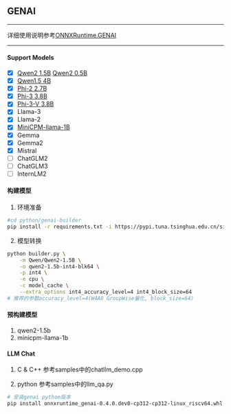 ## GENAI

---

详细使用说明参考[ONNXRuntime.GENAI](https://onnxruntime.ai/docs/genai/)

---

#### Support Models
- [X] [Qwen2 1.5B](https://huggingface.co/Qwen/Qwen2-1.5B-Instruct) [Qwen2 0.5B](https://huggingface.co/Qwen/Qwen2-0.5B-Instruct)
- [X] [Qwen1.5 4B](https://huggingface.co/Qwen/Qwen1.5-4B-Chat)
- [X] [Phi-2 2.7B](https://huggingface.co/microsoft/phi-2)
- [X] [Phi-3 3.8B](https://huggingface.co/microsoft/Phi-3-mini-4k-instruct)
- [X] [Phi-3-V 3.8B](https://huggingface.co/microsoft/Phi-3-vision-128k-instruct)
- [X] Llama-3
- [X] Llama-2
- [X] [MiniCPM-llama-1B](https://huggingface.co/openbmb/MiniCPM-S-1B-sft-llama-format)
- [X] Gemma
- [X] Gemma2
- [X] Mistral
- [ ] ChatGLM2
- [ ] ChatGLM3
- [ ] InternLM2

#### 构建模型
1. 环境准备
~~~ bash
#cd python/genai-builder
pip install -r requirements.txt -i https://pypi.tuna.tsinghua.edu.cn/simple
~~~

2. 模型转换
~~~ bash
python builder.py \
    -m Qwen/Qwen2-1.5B \
    -o qwen2-1.5b-int4-blk64 \
    -p int4 \
    -e cpu \
    -c model_cache \
    --extra_options int4_accuracy_level=4 int4_block_size=64
# 推荐的参数accuracy_level=4(W4A8 GroupWise量化, block_size=64)
~~~

#### 预构建模型
1. qwen2-1.5b
2. minicpm-llama-1b

#### LLM Chat
1. C & C++
参考samples中的chatllm_demo.cpp

1. python
参考samples中的llm_qa.py
~~~ bash
# 安装genai python版本
pip install onnxruntime_genai-0.4.0.dev0-cp312-cp312-linux_riscv64.whl --break-system-packages
~~~
